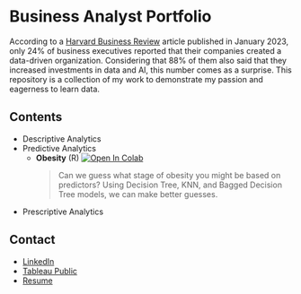 # Business Analyst Portfolio
According to a [Harvard Business Review](https://hbr.org/2023/01/has-progress-on-data-analytics-and-ai-stalled-at-your-company) article published in January 2023, only 24% of business executives reported that their companies created a data-driven organization. Considering that 88% of them also said that they increased investments in data and AI, this number comes as a surprise. This repository is a collection of my work to demonstrate my passion and eagerness to learn data. 

## Contents
* Descriptive Analytics
* Predictive Analytics
  - **Obesity** (R)
  [![Open In Colab](https://colab.research.google.com/assets/colab-badge.svg)](https://colab.research.google.com/drive/1i--3zl7dn43HrISR_NNSighu0AlQZl7n?usp=sharing)
    > Can we guess what stage of obesity you might be based on predictors? Using Decision Tree, KNN, and Bagged Decision Tree models, we can make better guesses.
* Prescriptive Analytics

## Contact
* [LinkedIn](https://www.linkedin.com/in/jiwon5315/)
* [Tableau Public](https://public.tableau.com/app/profile/jiwon1960/vizzes)
* [Resume](https://docs.google.com/document/d/1G5xGOCuyR1HJl8-Tyijec2Nemn7eNcyVCAEOc5PIwDE/edit?usp=sharing)
